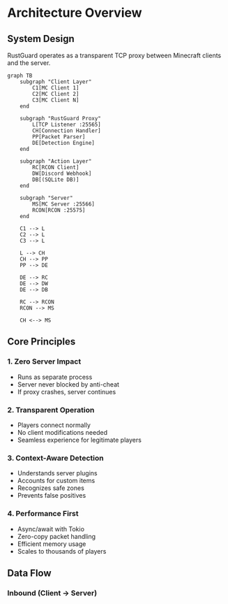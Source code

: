 # Architecture Overview

## System Design

RustGuard operates as a transparent TCP proxy between Minecraft clients and the server.
```mermaid
graph TB
    subgraph "Client Layer"
        C1[MC Client 1]
        C2[MC Client 2]
        C3[MC Client N]
    end
    
    subgraph "RustGuard Proxy"
        L[TCP Listener :25565]
        CH[Connection Handler]
        PP[Packet Parser]
        DE[Detection Engine]
    end
    
    subgraph "Action Layer"
        RC[RCON Client]
        DW[Discord Webhook]
        DB[(SQLite DB)]
    end
    
    subgraph "Server"
        MS[MC Server :25566]
        RCON[RCON :25575]
    end
    
    C1 --> L
    C2 --> L
    C3 --> L
    
    L --> CH
    CH --> PP
    PP --> DE
    
    DE --> RC
    DE --> DW
    DE --> DB
    
    RC --> RCON
    RCON --> MS
    
    CH <--> MS
```


## Core Principles

### 1. Zero Server Impact
- Runs as separate process
- Server never blocked by anti-cheat
- If proxy crashes, server continues

### 2. Transparent Operation
- Players connect normally
- No client modifications needed
- Seamless experience for legitimate players

### 3. Context-Aware Detection
- Understands server plugins
- Accounts for custom items
- Recognizes safe zones
- Prevents false positives

### 4. Performance First
- Async/await with Tokio
- Zero-copy packet handling
- Efficient memory usage
- Scales to thousands of players

## Data Flow

### Inbound (Client → Server)

